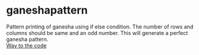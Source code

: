 # ganeshapattern
Pattern printing of ganesha using if else condition.
The number of rows and columns should be same and an odd number. This will generate a perfect ganesha pattern.<br/>
[Way to the code](https://github.com/ASTHA193/ganeshapattern/commit/7a4048803c5c08705a342bde6cc6996ff7e465fc)
